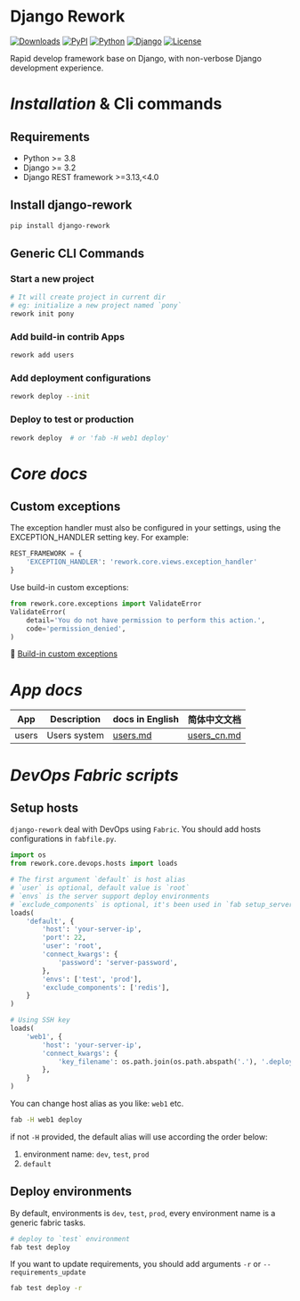 # Django Rework

[![Downloads](https://pepy.tech/badge/django-rework)](https://pepy.tech/project/django-rework)
[![PyPI](https://img.shields.io/pypi/v/django-rework)](https://pypi.org/project/django-rework/)
[![Python](https://img.shields.io/pypi/pyversions/django)](https://www.python.org)
[![Django](https://img.shields.io/pypi/djversions/django-rework)](https://www.djangoproject.com)
[![License](https://img.shields.io/pypi/l/django-rework)](https://opensource.org/licenses/MIT)

Rapid develop framework base on Django, with non-verbose Django development experience.

# _Installation_ & Cli commands

## Requirements

- Python >= 3.8
- Django >= 3.2
- Django REST framework >=3.13,<4.0

## Install django-rework
```bash
pip install django-rework
```

## Generic CLI Commands

### Start a new project

```bash
# It will create project in current dir
# eg: initialize a new project named `pony`
rework init pony
```

### Add build-in contrib Apps

```bash
rework add users
```

### Add deployment configurations

```bash
rework deploy --init
```

### Deploy to test or production

```bash
rework deploy  # or 'fab -H web1 deploy'
```

# _Core docs_

## Custom exceptions

The exception handler must also be configured in your settings, using the EXCEPTION_HANDLER setting key. For example:

```python
REST_FRAMEWORK = {
    'EXCEPTION_HANDLER': 'rework.core.views.exception_handler'
}
```

Use build-in custom exceptions:
```python
from rework.core.exceptions import ValidateError
ValidateError(
    detail='You do not have permission to perform this action.', 
    code='permission_denied',
)
```

🥭 [Build-in custom exceptions](rework/core/exceptions.py)


# _App docs_

| App      | Description     | docs in English           | 简体中文文档                          |
| -------- |-----------------|---------------------------|---------------------------------|
| users    | Users system    | [users.md](docs/users.md) | [users_cn.md](docs/users_cn.md) |


# _DevOps Fabric scripts_ 

## Setup hosts

`django-rework` deal with DevOps using `Fabric`. You should add hosts configurations in `fabfile.py`.

```python
import os
from rework.core.devops.hosts import loads

# The first argument `default` is host alias
# `user` is optional, default value is `root`
# `envs` is the server support deploy environments
# `exclude_components` is optional, it's been used in `fab setup_server`
loads(
    'default', {
        'host': 'your-server-ip',
        'port': 22,
        'user': 'root',
        'connect_kwargs': {
            'password': 'server-password',
        },
        'envs': ['test', 'prod'],
        'exclude_components': ['redis'],
    }
)

# Using SSH key
loads(
    'web1', {
        'host': 'your-server-ip',
        'connect_kwargs': {
            'key_filename': os.path.join(os.path.abspath('.'), '.deploy/private.pem'),
        },
    }
)

```

You can change host alias as you like: `web1` etc.
```bash
fab -H web1 deploy
```

if not `-H` provided, the default alias will use according the order below:
1. environment name: `dev`, `test`, `prod`
2. `default`

## Deploy environments

By default, environments is `dev`, `test`, `prod`, every environment name is a generic fabric tasks.

```bash
# deploy to `test` environment
fab test deploy
```

If you want to update requirements, you should add arguments `-r` or `--requirements_update`
```bash
fab test deploy -r
```

